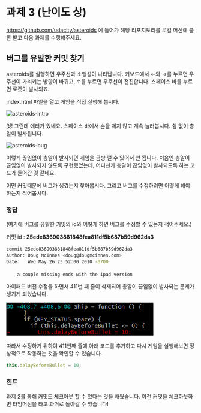 # 과제 3 (난이도 상)

https://github.com/udacity/asteroids 에 들어가 해당 리포지토리를 로컬 머신에 클론 받고 다음 과제를 수행해주세요.

## 버그를 유발한 커밋 찾기

asteroids를 실행하면 우주선과 소행성이 나타납니다. 키보드에서 ←와 →를 누르면 우주선이 가리키는 방향이 바뀌고, ↑를 누르면 우주선이 전진합니다. 스페이스 바를 누르면 로켓이 발사되죠. 

index.html 파일을 열고 게임을 직접 실행해 봅시다.

![asteroids-intro](../resources/asteroids-intro.png)

엇! 그런데 에러가 있네요. 스페이스 바에서 손을 떼지 않고 계속 눌러봅시다. 쉼 없이 총알이 발사됩니다. 

![asteroids-bug](../resources/asteroids-bug.png)

이렇게 끊임없이 총알이 발사되면 게임을 금방 깰 수 있어서 안 됩니다. 처음엔 총알이 끊임없이 발사되지 않도록 구현했었는데, 어디선가 총알이 끊임없이 발사되도록 하는 코드가 들어간 것 같네요.

어떤 커밋때문에 버그가 생겼는지 찾아봅시다. 그리고 버그를 수정하려면 어떻게 해야 하는지 적어봅시다.

### 정답

(여기에 버그를 유발한 커밋의 id와 어떻게 하면 버그를 수정할 수 있는지 적어주세요.)



커밋 id : **25ede836903881848fea811df5b687b59d962da3**

```bash
commit 25ede836903881848fea811df5b687b59d962da3
Author: Doug McInnes <doug@dougmcinnes.com>
Date:   Wed May 26 23:52:00 2010 -0700

    a couple missing ends with the ipad version
```

아이패드 버전 수정을 하면서 411번 째 줄이 삭제되어 총알이 끊임없이 발사되는 문제가 생기게 되었습니다.

![task3](../resources/task3.png)



따라서 수정하기 위하여 411번째 줄에 아래 코드를 추가하고 다시 게임을 실행해보면 정상적으로 작동하는 것을 확인할 수 있습니다.

```js
this.delayBeforeBullet = 10;
```



### 힌트

과제 2를 통해 커밋도 체크아웃 할 수 있다는 것을 배웠습니다. 이전 커밋을 체크하웃하면 타임머신을 타고 과거로 돌아갈 수 있습니다!
